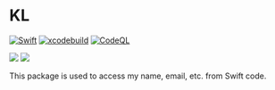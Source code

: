 # KL

[![Swift](https://github.com/kennethlaskoski/KL/actions/workflows/swift.yml/badge.svg)](https://github.com/kennethlaskoski/KL/actions/workflows/swift.yml)
[![xcodebuild](https://github.com/kennethlaskoski/KL/actions/workflows/xcodebuild.yml/badge.svg)](https://github.com/kennethlaskoski/KL/actions/workflows/xcodebuild.yml)
[![CodeQL](https://github.com/kennethlaskoski/KL/actions/workflows/codeql.yml/badge.svg)](https://github.com/kennethlaskoski/KL/actions/workflows/codeql.yml)

[![](https://img.shields.io/endpoint?url=https%3A%2F%2Fswiftpackageindex.com%2Fapi%2Fpackages%2Fkennethlaskoski%2FKL%2Fbadge%3Ftype%3Dswift-versions)](https://swiftpackageindex.com/kennethlaskoski/KL)
[![](https://img.shields.io/endpoint?url=https%3A%2F%2Fswiftpackageindex.com%2Fapi%2Fpackages%2Fkennethlaskoski%2FKL%2Fbadge%3Ftype%3Dplatforms)](https://swiftpackageindex.com/kennethlaskoski/KL)

This package is used to access my name, email, etc. from Swift code.
